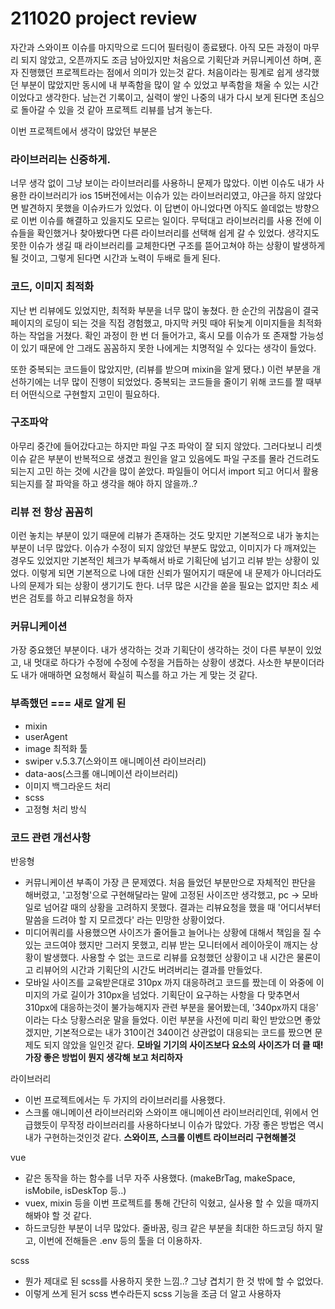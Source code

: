 # 211020 project review

자간과 스와이프 이슈를 마지막으로 드디어 필터링이 종료됐다. 아직 모든 과정이 마무리 되지 않았고, 오픈까지도 조금 남아있지만 처음으로 기획단과 커뮤니케이션 하며, 혼자 진행했던 프로젝트라는 점에서 의미가 있는것 같다. 처음이라는 핑계로 쉽게 생각했던 부분이 많았지만 동시에 내 부족함을 많이 알 수 있었고 부족함을 채울 수 있는 시간이었다고 생각한다. 남는건 기록이고, 실력이 쌓인 나중의 내가 다시 보게 된다면 초심으로 돌아갈 수 있을 것 같아 프로젝트 리뷰를 남겨 놓는다.

이번 프로젝트에서 생각이 많았던 부분은

### 라이브러리는 신중하게.

너무 생각 없이 그냥 보이는 라이브러리를 사용하니 문제가 많았다. 이번 이슈도 내가 사용한 라이브러리가 ios 15버전에서는 이슈가 있는 라이브러리였고, 야근을 하지 않았다면 발견하지 못했을 이슈카드가 있었다. 이 답변이 아니었다면 아직도 쓸데없는 방향으로 이번 이슈를 해결하고 있을지도 모르는 일이다. 무턱대고 라이브러리를 사용 전에 이슈들을 확인했거나 찾아봤다면 다른 라이브러리를 선택해 쉽게 갈 수 있었다. 생각지도 못한 이슈가 생길 때 라이브러리를 교체한다면 구조를 뜯어고쳐야 하는 상황이 발생하게 될 것이고, 그렇게 된다면 시간과 노력이 두배로 들게 된다.

### 코드, 이미지 최적화

지난 번 리뷰에도 있었지만, 최적화 부분을 너무 많이 놓쳤다. 한 순간의 귀찮음이 결국 페이지의 로딩이 되는 것을 직접 경험했고, 마지막 커밋 때야 뒤늦게 이미지들을 최적화 하는 작업을 거쳤다. 확인 과정이 한 번 더 들어가고, 혹시 모를 이슈가 또 존재할 가능성이 있기 때문에 안 그래도 꼼꼼하지 못한 나에게는 치명적일 수 있다는 생각이 들었다.

또한 중복되는 코드들이 많았지만, (리뷰를 받으며 mixin을 알게 됐다.) 이런 부분을 개선하기에는 너무 많이 진행이 되었었다. 중복되는 코드들을 줄이기 위해 코드를 짤 때부터 어떤식으로 구현할지 고민이 필요하다.

### 구조파악

아무리 중간에 들어갔다고는 하지만 파일 구조 파악이 잘 되지 않았다. 그러다보니 리셋이슈 같은 부분이 반복적으로 생겼고 원인을 알고 있음에도 파일 구조를 몰라 건드려도 되는지 고민 하는 것에 시간을 많이 쏟았다. 파일들이 어디서 import 되고 어디서 활용되는지를 잘 파악을 하고 생각을 해야 하지 않을까..?

### 리뷰 전 항상 꼼꼼히

이런 놓치는 부분이 있기 때문에 리뷰가 존재하는 것도 맞지만 기본적으로 내가 놓치는 부분이 너무 많았다. 이슈가 수정이 되지 않았던 부분도 많았고, 이미지가 다 깨져있는 경우도 있었지만 기본적인 체크가 부족해서 바로 기획단에 넘기고 리뷰 받는 상황이 있었다. 이렇게 되면 기본적으로 나에 대한 신뢰가 떨어지기 때문에 내 문제가 아니더라도 나의 문제가 되는 상황이 생기기도 한다. 너무 많은 시간을 쏟을 필요는 없지만 최소 세번은 검토를 하고 리뷰요청을 하자

### 커뮤니케이션

가장 중요했던 부분이다. 내가 생각하는 것과 기획단이 생각하는 것이 다른 부분이 있었고, 내 멋대로 하다가 수정에 수정에 수정을 거듭하는 상황이 생겼다. 사소한 부분이더라도 내가 애매하면 요청해서 확실히 픽스를 하고 가는 게 맞는 것 같다.

### 부족했던 === 새로 알게 된

- mixin
- userAgent
- image 최적화 툴
- swiper v.5.3.7(스와이프 애니메이션 라이브러리)
- data-aos(스크롤 애니메이션 라이브러리)
- 이미지 백그라운드 처리
- scss
- 고정형 처리 방식

### 코드 관련 개선사항

반응형

- 커뮤니케이션 부족이 가장 큰 문제였다. 처음 들었던 부분만으로 자체적인 판단을 해버렸고, '고정형'으로 구현해달라는 말에 고정된 사이즈만 생각했고, pc → 모바일로 넘어갈 때의 상황을 고려하지 못했다. 결과는 리뷰요청을 했을 때 '어디서부터 말씀을 드려야 할 지 모르겠다' 라는 민망한 상황이었다.
- 미디어쿼리를 사용했으면 사이즈가 줄어들고 늘어나는 상황에 대해서 책임을 질 수 있는 코드여야 했지만 그러지 못했고, 리뷰 받는 모니터에서 레이아웃이 깨지는 상황이 발생했다. 사용할 수 없는 코드로 리뷰를 요청했던 상황이고 내 시간은 물론이고 리뷰어의 시간과 기획단의 시간도 버려버리는 결과를 만들었다.
- 모바일 사이즈를 교육받은대로 310px 까지 대응하려고 코드를 짰는데 이 와중에 이미지의 가로 길이가 310px을 넘었다. 기획단이 요구하는 사항을 다 맞추면서 310px에 대응하는것이 불가능해지자 관련 부분을 물어봤는데, '340px까지 대응' 이라는 다소 당황스러운 말을 들었다. 이런 부분을 사전에 미리 확인 받았으면 좋았겠지만, 기본적으로는 내가 310이건 340이건 상관없이 대응되는 코드를 짰으면 문제도 되지 않았을 일인것 같다.
  **모바일 기기의 사이즈보다 요소의 사이즈가 더 클 때! 가장 좋은 방법이 뭔지 생각해 보고 처리하자**

라이브러리

- 이번 프로젝트에서는 두 가지의 라이브러리를 사용했다.
- 스크롤 애니메이션 라이브러리와 스와이프 애니메이션 라이브러리인데, 위에서 언급했듯이 무작정 라이브러리를 사용하다보니 이슈가 많았다. 가장 좋은 방법은 역시 내가 구현하는것인것 같다.
  **스와이프, 스크롤 이벤트 라이브러리 구현해볼것**

vue

- 같은 동작을 하는 함수를 너무 자주 사용했다. (makeBrTag, makeSpace, isMobile, isDeskTop 등..)
- vuex, mixin 등을 이번 프로젝트를 통해 간단히 익혔고, 실사용 할 수 있을 때까지 해봐야 할 것 같다.
- 하드코딩한 부분이 너무 많았다. 줄바꿈, 링크 같은 부분을 최대한 하드코딩 하지 말고, 이번에 전해들은 .env 등의 툴을 더 이용하자.

scss

- 뭔가 제대로 된 scss를 사용하지 못한 느낌..? 그냥 겹치기 한 것 밖에 할 수 없었다.
- 이렇게 쓰게 된거 scss 변수라든지 scss 기능을 조금 더 알고 사용하자
